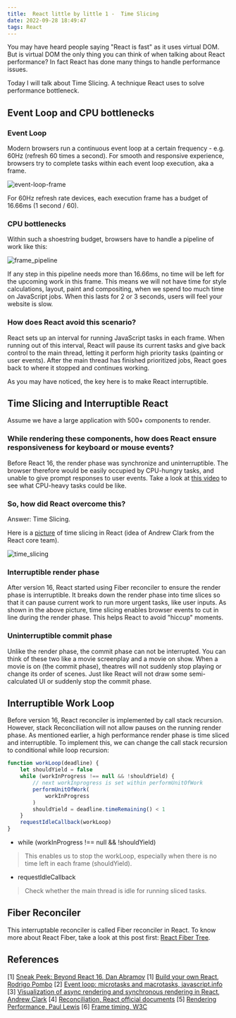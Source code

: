 ```yaml
---
title:  React little by little 1 -  Time Slicing
date: 2022-09-28 18:49:47
tags: React
---
```


You may have heard people saying "React is fast" as it uses virtual DOM.
But is virtual DOM the only thing you can think of when talking about React performance?
In fact React has done many things to handle performance issues.

Today I will talk about Time Slicing.
A technique React uses to solve performance bottleneck.

## Event Loop and CPU bottlenecks
### Event Loop
Modern browsers run a continuous event loop at a certain frequency - e.g. 60Hz (refresh 60 times a second). For smooth and responsive experience, browsers try to complete tasks within each event loop execution, aka a frame.

![event-loop-frame](https://user-images.githubusercontent.com/51183663/209892101-70af523b-4bf5-45ba-9aef-b01ac11f9b70.png)

For 60Hz refresh rate devices, each execution frame has a budget of 16.66ms (1 second / 60).

### CPU bottlenecks
Within such a shoestring budget, browsers have to handle a pipeline of work like this:

![frame_pipeline](https://user-images.githubusercontent.com/51183663/209890234-985a0618-b856-414d-999e-f41823756b9b.png)

If any step in this pipeline needs more than 16.66ms, no time will be left for the upcoming work in this frame.
This means we will not have time for style calculations, layout, paint and compositing, when we spend too much time on JavaScript jobs.
When this lasts for 2 or 3 seconds, users will feel your website is slow.

### How does React avoid this scenario?
React sets up an interval for running JavaScript tasks in each frame. 
When running out of this interval, React will pause its current tasks and give back control to the main thread, letting it perform high priority tasks (painting or user events).
After the main thread has finished prioritized jobs, React goes back to where it stopped and continues working.

As you may have noticed, the key here is to make React interruptible.

## Time Slicing and Interruptible React 
Assume we have a large application with 500+ components to render.
### While rendering these components, how does React ensure responsiveness for keyboard or mouse events?

Before React 16, the render phase was synchronize and uninterruptible.
The browser therefore would be easily occupied by CPU-hungry tasks,
and unable to give prompt responses to user events.
Take a look at [this video](https://www.youtube.com/watch?v=nLF0n9SACd4) to see what CPU-heavy tasks could be like.

### So, how did React overcome this?

Answer: Time Slicing.

Here is a [picture](https://twitter.com/acdlite/status/977291318324948992) of time slicing in React (idea of Andrew Clark from the React core team).

![time_slicing](https://user-images.githubusercontent.com/51183663/211950568-f4b85e7a-91d6-4a5a-9b97-c949a14e4282.png)

### Interruptible render phase
After version 16, React started using Fiber reconciler to ensure the render phase is interruptible. It breaks down the render phase into time slices so that it can pause current work to run more urgent tasks, like user inputs.
As shown in the above picture, time slicing enables browser events to cut in line during the render phase. This helps React to avoid "hiccup" moments.

### Uninterruptible commit phase
Unlike the render phase, the commit phase can not be interrupted.
You can think of these two like a movie screenplay and a movie on show.
When a movie is on (the commit phase), theatres will not suddenly stop playing or change its order of scenes. Just like React will not draw some semi-calculated UI or suddenly stop the commit phase.

## Interruptible Work Loop
Before version 16, React reconciler is implemented by call stack recursion. However, stack Reconciliation will not allow pauses on the running render phase.
As mentioned earlier, a high performance render phase is time sliced and interruptible. To implement this, we can change the call stack recursion to conditional while loop recursion:
```js
function workLoop(deadline) {
    let shouldYield = false
    while (workInProgress !== null && !shouldYield) {
        // next workInprogress is set within performUnitOfWork
        performUnitOfWork(
            workInProgress 
        )
        shouldYield = deadline.timeRemaining() < 1
    }
    requestIdleCallback(workLoop)
}
```
- while (workInProgress !== null && !shouldYield)
> This enables us to stop the workLoop, especially when there is no time left in each frame (shouldYield).  
- requestIdleCallback
> Check whether the main thread is idle for running sliced tasks.

## Fiber Reconciler
This interruptable reconciler is called Fiber reconciler in React.
To know more about React Fiber, take a look at this post first: [React Fiber Tree](https://flaming-cl.github.io/bits-refinery/2022/11/22/react-fiber-tree/).

## References
[1] [Sneak Peek: Beyond React 16, Dan Abramov](https://reactjs.org/blog/2018/03/01/sneak-peek-beyond-react-16.html)
[1] [Build your own React, Rodrigo Pombo](https://pomb.us/build-your-own-react/)
[2] [Event loop: microtasks and macrotasks, javascript.info](https://javascript.info/event-loop)
[3] [Visualization of async rendering and synchronous rendering in React, Andrew Clark](https://twitter.com/acdlite/status/977291318324948992)
[4] [Reconciliation, React official documents](https://reactjs.org/docs/reconciliation.html)
[5] [Rendering Performance, Paul Lewis](https://web.dev/rendering-performance/)
[6] [Frame timing, W3C](https://www.w3.org/TR/frame-timing/)
